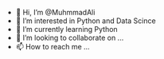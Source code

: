 - 👋 Hi, I’m @MuhmmadAli
- 👀 I’m interested in Python and Data Scince
- 🌱 I’m currently learning Python
- 💞️ I’m looking to collaborate on ...
- 📫 How to reach me ...

<!---
MuhmmadAli/MuhmmadAli is a ✨ special ✨ repository because its `README.md` (this file) appears on your GitHub profile.
You can click the Preview link to take a look at your changes.
--->
